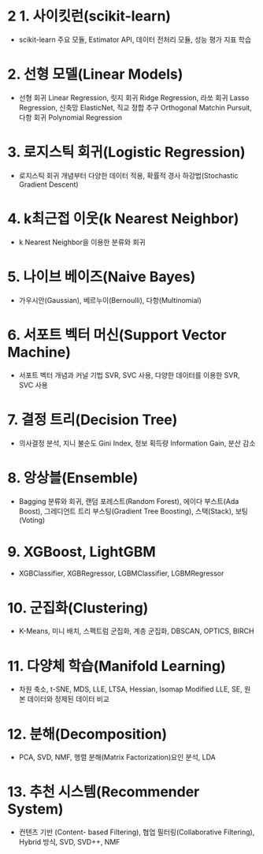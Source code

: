# 2 1. 사이킷런(scikit-learn)
  - scikit-learn 주요 모듈, Estimator API, 데이터 전처리 모듈, 성능 평가 지표 학습
# 2. 선형 모델(Linear Models)
  - 선형 회귀 Linear Regression, 릿지 회귀 Ridge Regression, 라쏘 회귀 Lasso Regression, 신축망 ElasticNet, 직교 정합 추구 Orthogonal Matchin Pursuit, 다항 회귀 Polynomial Regression
# 3. 로지스틱 회귀(Logistic Regression)
  - 로지스틱 회귀 개념부터 다양한 데이터 적용, 확률적 경사 하강법(Stochastic Gradient Descent)
# 4. k최근접 이웃(k Nearest Neighbor)
  - k Nearest Neighbor을 이용한 분류와 회귀
# 5. 나이브 베이즈(Naive Bayes)
  - 가우시안(Gaussian), 베르누이(Bernoulli), 다항(Multinomial)
# 6. 서포트 벡터 머신(Support Vector Machine)
  - 서포트 벡터 개념과 커널 기법 SVR, SVC 사용, 다양한 데이터를 이용한 SVR, SVC 사용
# 7. 결정 트리(Decision Tree)
  - 의사결정 분석, 지니 불순도 Gini Index, 정보 획득량 Information Gain, 분산 감소
# 8. 앙상블(Ensemble)
  - Bagging 분류와 회귀, 랜덤 포레스트(Random Forest), 에이다 부스트(Ada Boost), 그레디언트 트리 부스팅(Gradient Tree Boosting), 스택(Stack), 보팅(Voting)
# 9. XGBoost, LightGBM
  - XGBClassifier, XGBRegressor, LGBMClassifier, LGBMRegressor
# 10. 군집화(Clustering)
  - K-Means, 미니 배치, 스펙트럼 군집화, 계층 군집화, DBSCAN, OPTICS, BIRCH
# 11. 다양체 학습(Manifold Learning)
  - 차원 축소, t-SNE, MDS, LLE, LTSA, Hessian, Isomap Modified LLE, SE, 원본 데이터와 정제된 데이터 비교
# 12. 분해(Decomposition)
  - PCA, SVD, NMF, 행렬 분해(Matrix Factorization)요인 분석, LDA
# 13. 추천 시스템(Recommender System)
  - 컨텐츠 기반 (Content- based Filtering), 협업 필터링(Collaborative Filtering), Hybrid 방식, SVD, SVD++, NMF
